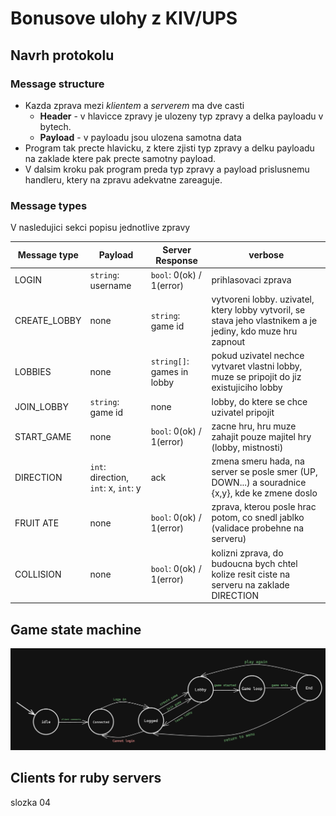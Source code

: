 # Bonusove ulohy z KIV/UPS
## Navrh protokolu
### Message structure
- Kazda zprava mezi *klientem* a *serverem* ma dve casti
    - **Header** - v hlavicce zpravy je ulozeny typ zpravy a delka payloadu v bytech.
    - **Payload** - v payloadu jsou ulozena samotna data
- Program tak precte hlavicku, z ktere zjisti typ zpravy a delku payloadu na zaklade ktere pak precte samotny payload.
- V dalsim kroku pak program preda typ zpravy a payload prislusnemu handleru, ktery na zpravu adekvatne zareaguje.
### Message types
V nasledujici sekci popisu jednotlive zpravy

| Message type | Payload                              | Server Response            | verbose                                                                                                     | 
| ------------ | ------------------------------------ | -------------------------- | ----------------------------------------------------------------------------------------------------------- |
| LOGIN        | `string`: username                   | `bool`: 0(ok) / 1(error)   | prihlasovaci zprava                                                                                         |
| CREATE_LOBBY | none                                 | `string`: game id          | vytvoreni lobby. uzivatel, ktery lobby vytvoril, se stava jeho vlastnikem a je jediny, kdo muze hru zapnout |
| LOBBIES      | none                                 | `string[]`: games in lobby | pokud uzivatel nechce vytvaret vlastni lobby, muze se pripojit do jiz existujiciho lobby                    |
| JOIN_LOBBY   | `string`: game id                    | none                       | lobby, do ktere se chce uzivatel pripojit                                                                   |
| START_GAME   | none                                 | `bool`: 0(ok) / 1(error)   | zacne hru, hru muze zahajit pouze majitel hry (lobby, mistnosti)                                            |
| DIRECTION    | `int`: direction, `int`: x, `int`: y | ack                        | zmena smeru hada, na server se posle smer (UP, DOWN...) a souradnice {x,y}, kde ke zmene doslo              |
| FRUIT ATE    | none                                 | `bool`: 0(ok) / 1(error)   | zprava, kterou posle hrac potom, co snedl jablko (validace probehne na serveru)                             |
| COLLISION    | none                                 | `bool`: 0(ok) / 1(error)   | kolizni zprava, do budoucna bych chtel kolize resit ciste na serveru na zaklade DIRECTION                   |
## Game state machine
![game state machine](img/state_machine.png "Game state machine")

## Clients for ruby servers
slozka 04
